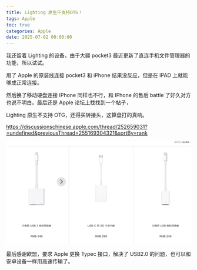 ```yaml
---
title: Lighting 原生不支持OTG！
tags: Apple
toc: true
categories: Apple
date: 2025-07-02 00:00:00
---
```


我还留着 Lighting 的设备，由于大疆 pocket3 最近更新了直连手机文件管理器的功能，所以试试。

用了 Apple 的原装线连接 pocket3 和 iPhone 结果没反应，但是在 IPAD 上就能够成正常连接。

然后换了移动硬盘连接 IPhone 同样也不行，和 IPhone 的售后 battle 了好久对方也说不明白。最后还是 Apple 论坛上找找到一个帖子，

Lighting 原生不支持 OTG，还得买转接头，这算盘打的真响。

https://discussionschinese.apple.com/thread/252659031?=undefined&previousThread=255169304321&sortBy=rank

![image-20250624115019794](https://raw.githubusercontent.com/cloudsmithy/picgo-imh/master/image-20250624115019794.png)

最后感谢欧盟，要求 Apple 更换 Typec 接口，解决了 USB2.0 的问题，也可以和安卓设备一样用高速传输了。
